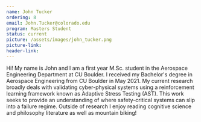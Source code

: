 ```yaml
---
name: John Tucker
ordering: 8
email: John.Tucker@colorado.edu
program: Masters Student
status: current
picture: /assets/images/john_tucker.png
picture-link: 
header-link: 
---
```


Hi! My name is John and I am a first year M.Sc. student in the Aerospace Engineering Department at CU Boulder. I received my Bachelor's degree in Aerospace Engineering from CU Boulder in May 2021. My current research broadly deals with validating cyber-physical systems using a reinforcement learning framework known as Adaptive Stress Testing (AST). This work seeks to provide an understanding of where safety-critical systems can slip into a failure regime. Outside of research I enjoy reading cognitive science and philosophy literature as well as mountain biking!
